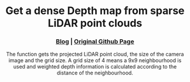 [comment]: <> 

<!-- PROJECT LOGO -->

<p align="center">

  <h1 align="center"> Get a dense Depth map from sparse LiDAR point clouds
  </h1>

[comment]: <> (  <h2 align="center">PAPER</h2>)
  <h3 align="center">
  <a href="">Blog</a> 
  | <a href="https://github.com/BerensRWU/DenseMap">Original Github Page</a>
  </h3>
  <div align="center">
  The function gets the projected LiDAR point cloud, the size of the camera image and the grid size. 
  A grid size of 4 means a 9x9 neighbourhood is used and weighted depth information is calculated according to the distance of the neighbourhood.
  </div>



<!-- 
~~~
#进入到该项目Terminal窗口,执行删除.git目录
rm -rf .git
 
#此时项目已经不再被git版本库所管理,就可以创建忽略文件了;
创建.gitignore文件
 
#然后重新初始化该项目,该项目又受git版本控制了;
git init
 
#然后进行add了,将所有的项目都提交到缓存
git add .
 
#然后提交到git本地仓库中
git commit -m "提交初始化版本"
 
#在gitee网站中创建一个仓库,进行与远程仓库关联
git remote add origin git@****/*.git
 
#然后推送到远程仓库
git push origin master
 
#在重新执行下推送
git push -u origin master
~~~ -->
